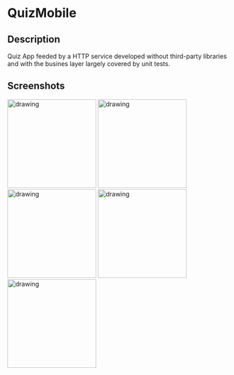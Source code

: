# QuizMobile

## Description

Quiz App feeded by a HTTP service developed without third-party libraries and with the busines layer largely covered by unit tests.

## Screenshots

<img scr="./screenshots/empty.png" alt="drawing" width="200"/>
<img scr="./screenshots/filled.png" alt="drawing" width="200"/>
<img scr="./screenshots/failure.png" alt="drawing" width="200"/>
<img scr="./screenshots/keyboard.png" alt="drawing" width="200"/>
<img scr="./screenshots/loading.png" alt="drawing" width="200"/>
